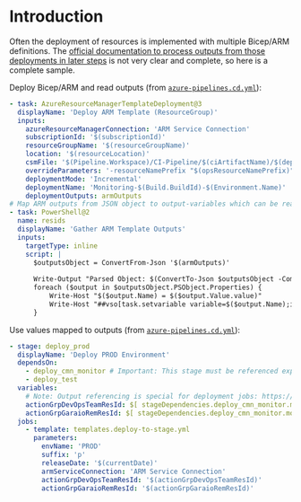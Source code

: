 # Introduction
Often the deployment of resources is implemented with multiple Bicep/ARM definitions. The [official documentation to process outputs from those deployments in later steps](https://learn.microsoft.com/en-us/azuredevops/pipelines/process/variables#set-a-multi-job-output-variable) is not very clear and complete, so here is a complete sample.

Deploy Bicep/ARM and read outputs (from [`azure-pipelines.cd.yml`](./azure-pipelines.cd.yml)):

```yaml
- task: AzureResourceManagerTemplateDeployment@3
  displayName: 'Deploy ARM Template (ResourceGroup)'
  inputs:
    azureResourceManagerConnection: 'ARM Service Connection'
    subscriptionId: '$(subscriptionId)'
    resourceGroupName: '$(resourceGroupName)'
    location: '$(resourceLocation)'
    csmFile: '$(Pipeline.Workspace)/CI-Pipeline/$(ciArtifactName)/$(deploymentFolderName)/azuredeploy.bicep'
    overrideParameters: '-resourceNamePrefix "$(opsResourceNamePrefix)" -resourceNameSuffix "$(resourceNameSuffix)"'
    deploymentMode: 'Incremental'
    deploymentName: 'Monitoring-$(Build.BuildId)-$(Environment.Name)'
    deploymentOutputs: armOutputs
# Map ARM outputs from JSON object to output-variables which can be read in later jobs/stages. More: https://learn.microsoft.com/en-us/azuredevops/pipelines/process/variables#set-a-multi-job-output-variable
- task: PowerShell@2
  name: resids
  displayName: 'Gather ARM Template Outputs'
  inputs:
    targetType: inline
    script: |
      $outputsObject = ConvertFrom-Json '$(armOutputs)'
      
      Write-Output "Parsed Object: $(ConvertTo-Json $outputsObject -Compress)"
      foreach ($output in $outputsObject.PSObject.Properties) {
          Write-Host "$($output.Name) = $($output.Value.value)"
          Write-Host "##vso[task.setvariable variable=$($output.Name);isOutput=true]$($output.Value.value)"
      }
```

Use values mapped to outputs (from [`azure-pipelines.cd.yml`](./azure-pipelines.cd.yml)):

```yaml
- stage: deploy_prod
  displayName: 'Deploy PROD Environment'
  dependsOn: 
    - deploy_cmn_monitor # Important: This stage must be referenced explicitely to allow reading of outputs via dependencies
    - deploy_test
  variables:
    # Note: Output referencing is special for deployment jobs: https://learn.microsoft.com/en-us/azure/devops/pipelines/process/deployment-jobs?view=azure-devops#support-for-output-variables
    actionGrpDevOpsTeamResId: $[ stageDependencies.deploy_cmn_monitor.monitoring.outputs['monitoring.resids.actionGrpDevOpsTeamResId'] ]
    actionGrpGaraioRemResId: $[ stageDependencies.deploy_cmn_monitor.monitoring.outputs['monitoring.resids.actionGrpGaraioRemResId'] ]
  jobs:
    - template: templates.deploy-to-stage.yml
      parameters:
        envName: 'PROD'
        suffix: 'p'
        releaseDate: '$(currentDate)'
        armServiceConnection: 'ARM Service Connection'
        actionGrpDevOpsTeamResId: '$(actionGrpDevOpsTeamResId)'
        actionGrpGaraioRemResId: '$(actionGrpGaraioRemResId)'
```
